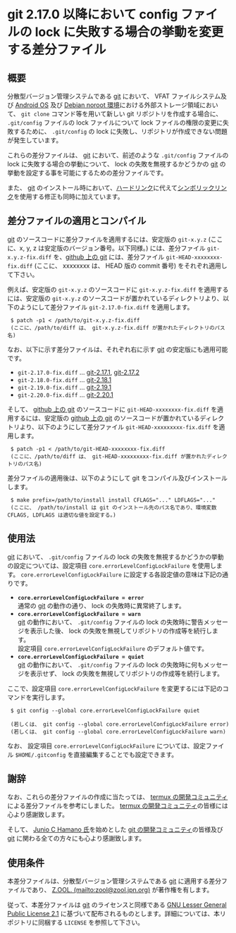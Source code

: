 # git 2.17.0 以降において config ファイルの lock に失敗する場合の挙動を変更する差分ファイル

## 概要

分散型バージョン管理システムである [git][GIT_] において、 VFAT ファイルシステム及び [Android OS][ANDR] 及び [Debian noroot 環境][DBNR]における外部ストレージ領域において、 ```git clone``` コマンド等を用いて新しい git リポジトリを作成する場合に、 ```.git/config``` ファイルの lock ファイルについて lock ファイルの権限の変更に失敗するために、 ```.git/config``` の lock に失敗し、リポジトリが作成できない問題が発生しています。

これらの差分ファイルは、 [git][GIT_] において、前述のような ```.git/config``` ファイルの lock に失敗する場合の挙動について、 lock の失敗を無視するかどうかの [git][GIT_] の挙動を設定する事を可能にするための差分ファイルです。

また、 [git][GIT_] のインストール時において、[ハードリンク][LINK]に代えて[シンボリックリンク][SLNK]を使用する修正も同時に加えています。

## 差分ファイルの適用とコンパイル

[git][GIT_] のソースコードに差分ファイルを適用するには、安定版の ```git-x.y.z``` (ここに、x, y, z は安定版のバージョン番号。以下同様。) には、差分ファイル ```git-x.y.z-fix.diff``` を、[github 上の git][GTGH] には、差分ファイル ```git-HEAD-xxxxxxxx-fix.diff``` (ここに、 xxxxxxxx は、 HEAD 版の commit 番号) をそれぞれ適用して下さい。

例えば、安定版の ```git-x.y.z``` のソースコードに ```git-x.y.z-fix.diff``` を適用するには、安定版の ```git-x.y.z``` のソースコードが置かれているディレクトリより、以下のようにして差分ファイル ```git-2.17.0-fix.diff``` を適用します。

```
 $ patch -p1 < /path/to/git-x.y.z-fix.diff
 (ここに、/path/to/diff は、 git-x.y.z-fix.diff が置かれたディレクトリのパス名)
```

なお、以下に示す差分ファイルは、それぞれ右に示す [git][GIT_] の安定版にも適用可能です。

- ```git-2.17.0-fix.diff``` … [git-2.17.1][GIT_], [git-2.17.2][GIT_]
- ```git-2.18.0-fix.diff``` … [git-2.18.1][GIT_]
- ```git-2.19.0-fix.diff``` … [git-2.19.1][GIT_]
- ```git-2.20.0-fix.diff``` … [git-2.20.1][GIT_]

そして、 [github 上の git][GTGH] のソースコードに ```git-HEAD-xxxxxxxx-fix.diff``` を適用するには、安定版の [github 上の git][GTGH] のソースコードが置かれているディレクトリより、以下のようにして差分ファイル ```git-HEAD-xxxxxxxxx-fix.diff``` を適用します。

```
 $ patch -p1 < /path/to/git-HEAD-xxxxxxxx-fix.diff
 (ここに、/path/to/diff は、 git-HEAD-xxxxxxxxx-fix.diff が置かれたディレクトリのパス名)
```

差分ファイルの適用後は、以下のようにして git をコンパイル及びインストールします。

```
 $ make prefix=/path/to/install install CFLAGS="..." LDFLAGS="..."
 (ここに、 /path/to/install は git のインストール先のパス名であり、環境変数 CFLAGS, LDFLAGS は適切な値を設定する。)
```

## 使用法

[git][GIT_] において、 ```.git/config``` ファイルの lock の失敗を無視するかどうかの挙動の設定については、設定項目 ```core.errorLevelConfigLockFailure``` を使用します。 ```core.errorLevelConfigLockFailure``` に設定する各設定値の意味は下記の通りです。

- **```core.errorLevelConfigLockFailure = error```**  
  通常の [git][GIT_] の動作の通り、 lock の失敗時に異常終了します。
- **```core.errorLevelConfigLockFailure = warn```**  
  [git][GIT_] の動作において、 ```.git/config``` ファイルの lock の失敗時に警告メッセージを表示した後、 lock の失敗を無視してリポジトリの作成等を続行します。  
  設定項目 ```core.errorLevelConfigLockFailure``` のデフォルト値です。
- **```core.errorLevelConfigLockFailure = quiet```**  
  [git][GIT_] の動作において、 ```.git/config``` ファイルの lock の失敗時に何もメッセージを表示せず、 lock の失敗を無視してリポジトリの作成等を続行します。

ここで、設定項目 ```core.errorLevelConfigLockFailure``` を変更するには下記のコマンドを実行します。

```
 $ git config --global core.errorLevelConfigLockFailure quiet

 (若しくは、 git config --global core.errorLevelConfigLockFailure error)
 (若しくは、 git config --global core.errorLevelConfigLockFailure warn)
```

なお、 設定項目 ```core.errorLevelConfigLockFailure``` については、設定ファイル ```$HOME/.gitconfig``` を直接編集することでも設定できます。

## 謝辞

なお、これらの差分ファイルの作成に当たっては、 [termux の開発コミュニティ][TERM] による差分ファイルを参考にしました。 [termux の開発コミュニティ][TERM]の皆様には心より感謝致します。

そして、 [Junio C Hamano 氏][JUNI]を始めとした [git の開発コミュニティ][GIT_]の皆様及び [git][GIT_] に関わる全ての方々にも心より感謝致します。

## 使用条件

本差分ファイルは、分散型バージョン管理システムである [git][GIT_] に適用する差分ファイルであり、 [Z.OOL. (mailto:zool@zool.jpn.org)][ZOOL] が著作権を有します。

従って、本差分ファイルは [git][GIT_] のライセンスと同様である [GNU Lesser General Public License 2.1][LGPL] に基づいて配布されるものとします。詳細については、本リポジトリに同梱する ```LICENSE``` を参照して下さい。

<!-- 外部リンク一覧 -->

[DBNR]:https://play.google.com/store/apps/details?id=com.cuntubuntu&hl=ja
[ANDR]:https://www.android.com/intl/ja_jp/
[GIT_]:https://git-scm.com/
[GTGH]:https://github.com/git/git
[LINK]:http://man7.org/linux/man-pages/man2/link.2.html
[SLNK]:http://man7.org/linux/man-pages/man2/symlink.2.html
[TERM]:https://termux.com/
[JUNI]:mailto:gitster@pobox.com
[TAP1]:https://github.com/z80oolong/homebrew-git
[ZOOL]:http://zool.jpn.org/
[LGPL]:http://www.gnu.org/licenses/lgpl-2.1.html
